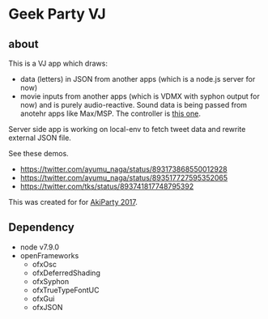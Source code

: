 # Geek Party VJ
## about
This is a VJ app which draws:
* data (letters) in JSON from another apps (which is a node.js server for now)
* movie inputs from another apps (which is VDMX with syphon output for now)
and is purely audio-reactive. Sound data is being passed from anotehr apps like Max/MSP. The controller is [this one](https://github.com/nama-gatsuo/SolidSubstanceVJ/tree/master/MaxController).

Server side app is working on local-env to fetch tweet data and rewrite external JSON file.

See these demos.
* https://twitter.com/ayumu_naga/status/893173868550012928
* https://twitter.com/ayumu_naga/status/893517727595352065
* https://twitter.com/tks/status/893741817748795392

This was created for for [AkiParty 2017](http://akiparty2017.cs8.biz/).

## Dependency
* node v7.9.0
* openFrameworks
    * ofxOsc
    * ofxDeferredShading
    * ofxSyphon
    * ofxTrueTypeFontUC
    * ofxGui
    * ofxJSON
